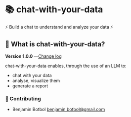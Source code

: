 # 📚 chat-with-your-data
 ⚡ Build a chat to understand and analyze your data  ⚡
## 🤔 What is chat-with-your-data?
**Version 1.0.0** —[Change log](CHANGELOG.md)

chat-with-your-data enables, through the use of an LLM to:
- chat with your data
- analyse, visualize them 
- generate a report 
### 💁 Contributing
- Benjamin Botbol <benjamin.botbol@gmail.com>
